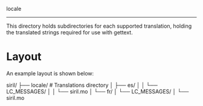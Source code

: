 locale
******

This directory holds subdirectories for each supported translation,
holding the translated strings required for use with gettext.

Layout
======
An example layout is shown below:

siril/
├── locale/           # Translations directory
│   ├── es/
│   │   └── LC_MESSAGES/
│   │       └── siril.mo
│   └── fr/
│       └── LC_MESSAGES/
│           └── siril.mo
